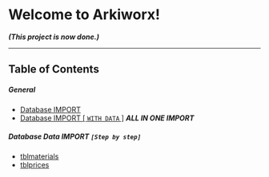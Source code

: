 # Welcome to Arkiworx!
***(This project is now done.)***

___
## Table of Contents
##### General
- [Database IMPORT](https://bitbucket.org/jhynzar/arkiworx/wiki/Database)
- [Database IMPORT [ `WITH DATA` ]](https://bitbucket.org/jhynzar/arkiworx/wiki/DatabaseWithData) **_ALL IN ONE IMPORT_**
##### Database Data IMPORT `[Step by step]`
- [tblmaterials](https://bitbucket.org/jhynzar/arkiworx/wiki/tblmaterials)
- [tblprices](https://bitbucket.org/jhynzar/arkiworx/wiki/tblprices)